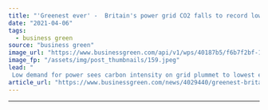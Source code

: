 ```yaml
---
title: "'Greenest ever' -  Britain's power grid CO2 falls to record low on Easter Monday"
date: "2021-04-06"
tags: 
  - business green
source: "business green"
image_url: "https://www.businessgreen.com/api/v1/wps/40187b5/f6b7f2bf-1163-4ebc-a99e-a44011987101/2/COP-control-room-national-grid-edited-version-1-185x114.jpeg"
image_fp: "/assets/img/post_thumbnails/159.jpeg"
lead: "
 Low demand for power sees carbon intensity on grid plummet to lowest ever level, National Grid ESO confirms ..."
article_url: "https://www.businessgreen.com/news/4029440/greenest-britain-power-grid-co2-falls-record-low-easter-monday"
---
```


---
